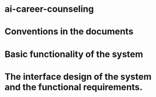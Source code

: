 # ai-career-counseling
# Conventions in the documents
# Basic functionality of the system
# The interface design of the system and the functional requirements.